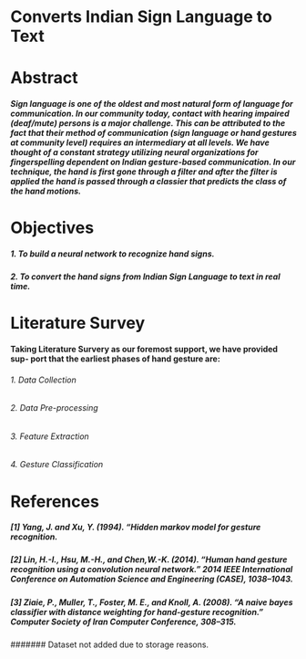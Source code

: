 # Converts Indian Sign Language to Text
# Abstract
##### Sign language is one of the oldest and most natural form of language for communication. In our community today, contact with hearing impaired (deaf/mute) persons is a major challenge. This can be attributed to the fact that their method of communication (sign language or hand gestures at community level) requires an intermediary at all levels. We have thought of a constant strategy utilizing neural organizations for fingerspelling dependent on Indian gesture-based communication. In our technique, the hand is first gone through a filter and after the filter is applied the hand is passed through a classier that predicts the class of the hand motions.

# Objectives
##### 1. To build a neural network to recognize hand signs.
##### 2. To convert the hand signs from Indian Sign Language to text in real time.

# Literature Survey
#### Taking Literature Survery as our foremost support, we have provided sup- port that the earliest phases of hand gesture are:
###### 1. Data Collection
###### 2. Data Pre-processing
###### 3. Feature Extraction
###### 4. Gesture Classification

# References
##### [1] Yang, J. and Xu, Y. (1994). “Hidden markov model for gesture recognition.
##### [2] Lin, H.-I., Hsu, M.-H., and Chen,W.-K. (2014). “Human hand gesture recognition using a convolution neural network.” 2014 IEEE International Conference on Automation Science and Engineering (CASE), 1038–1043.
##### [3] Ziaie, P., Muller, T., Foster, M. E., and Knoll, A. (2008). “A naive bayes classifier with distance weighting for hand-gesture recognition.” Computer Society of Iran Computer Conference, 308–315.

####### Dataset not added due to storage reasons.
